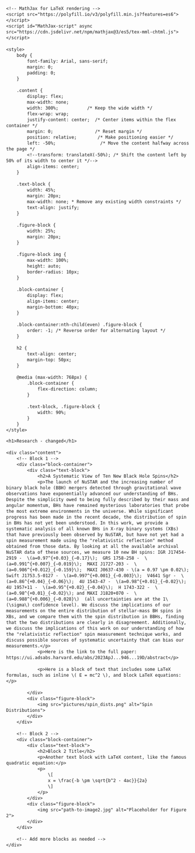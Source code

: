 <!-- <!DOCTYPE html>  -->
<html lang="en">
<head>
    <meta charset="UTF-8">
    <meta name="viewport" content="width=device-width, initial-scale=1.0">
    <title>Research</title>



    
    <!-- MathJax for LaTeX rendering -->
    <script src="https://polyfill.io/v3/polyfill.min.js?features=es6"></script>
    <script id="MathJax-script" async src="https://cdn.jsdelivr.net/npm/mathjax@3/es5/tex-mml-chtml.js"></script>

    <style>
        body {
            font-family: Arial, sans-serif;
            margin: 0;
            padding: 0;
        }

        .content {
            display: flex;
            max-width: none;
            width: 300%;           /* Keep the wide width */
            flex-wrap: wrap;
            justify-content: center;  /* Center items within the flex container */
            margin: 0;                /* Reset margin */
            position: relative;        /* Make positioning easier */
            left: -50%;                 /* Move the content halfway across the page */
            <!--transform: translateX(-50%); /* Shift the content left by 50% of its width to center it */-->
            align-items: center;
        }

        .text-block {
            width: 45%;
            margin: 20px;
            max-width: none; * Remove any existing width constraints */
            text-align: justify;
        }

        .figure-block {
            width: 25%;
            margin: 20px;
        }

        .figure-block img {
            max-width: 100%;
            height: auto;
            border-radius: 10px;
        }

        .block-container {
            display: flex;
            align-items: center;
            margin-bottom: 40px;
        }

        .block-container:nth-child(even) .figure-block {
            order: -1; /* Reverse order for alternating layout */
        }

        h2 {
            text-align: center;
            margin-top: 50px;
        }

        @media (max-width: 768px) {
            .block-container {
                flex-direction: column;
            }

            .text-block, .figure-block {
                width: 90%;
            }
        }
    </style>
</head>
<body>

    <h1>Research - changed</h1>

    <div class="content">
        <!-- Block 1 -->
        <div class="block-container">
            <div class="text-block">
                <h2>A Systematic View of Ten New Black Hole Spins</h2>
                <p>The launch of NuSTAR and the increasing number of binary black hole (BBH) mergers detected through gravitational wave observations have exponentially advanced our understanding of BHs. Despite the simplicity owed to being fully described by their mass and angular momentum, BHs have remained mysterious laboratories that probe the most extreme environments in the universe. While significant progress has been made in the recent decade, the distribution of spin in BHs has not yet been understood. In this work, we provide a systematic analysis of all known BHs in X-ray binary systems (XBs) that have previously been observed by NuSTAR, but have not yet had a spin measurement made using the "relativistic reflection" method obtained from those data. By looking at all the available archival NuSTAR data of these sources, we measure 10 new BH spins: IGR J17454-2919 -  \(a=0.97^{+0.03}_{−0.17}\);  GRS 1758-258 -  \(a=0.991^{+0.007}_{−0.019}\);  MAXI J1727-203 -  \(a=0.986^{+0.012}_{−0.159}\);  MAXI J0637-430 - \(a = 0.97 \pm 0.02\); Swift J1753.5-0127 -  \(a=0.997^{+0.001}_{−0.003}\);  V4641 Sgr -  \(a=0.86^{+0.04}_{−0.06}\);  4U 1543-47 -  \(a=0.98^{+0.01}_{−0.02}\);  4U 1957+11 -  \(a=0.95^{+0.02}_{−0.04}\);  H 1743-322 -  \(a=0.98^{+0.01}_{−0.02}\); and MAXI J1820+070 -  \(a=0.988^{+0.006}_{−0.028}\)  (all uncertainties are at the 1\(\sigma\) confidence level). We discuss the implications of our measurements on the entire distribution of stellar-mass BH spins in XBs, and we compare them with the spin distribution in BBHs, finding that the two distributions are clearly in disagreement. Additionally, we discuss the implications of this work on our understanding of how the "relativistic reflection" spin measurement technique works, and discuss possible sources of systematic uncertainty that can bias our measurements.</p>
                <p>Here is the link to the full paper: https://ui.adsabs.harvard.edu/abs/2023ApJ...946...19D/abstract</p>

                <p>Here is a block of text that includes some LaTeX formulas, such as inline \( E = mc^2 \), and block LaTeX equations:</p>
                
            </div>
            <div class="figure-block">
                <img src="pictures/spin_dists.png" alt="Spin Distributions">
            </div>
        </div>

        <!-- Block 2 -->
        <div class="block-container">
            <div class="text-block">
                <h2>Block 2 Title</h2>
                <p>Another text block with LaTeX content, like the famous quadratic equation:</p>
                <p>
                    \[
                    x = \frac{-b \pm \sqrt{b^2 - 4ac}}{2a}
                    \]
                </p>
            </div>
            <div class="figure-block">
                <img src="path-to-image2.jpg" alt="Placeholder for Figure 2">
            </div>
        </div>

        <!-- Add more blocks as needed -->
    </div>

</body>
</html>
